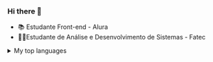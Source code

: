 ### Hi there 👋
<!--

<picture>
 <source media="(prefers-color-scheme: dark)" srcset="YOUR-DARKMODE-IMAGE">
 <source media="(prefers-color-scheme: light)" srcset="YOUR-LIGHTMODE-IMAGE">
 <img alt="YOUR-ALT-TEXT" src="YOUR-DEFAULT-IMAGE">
</picture>
-->

- 📚 Estudante Front-end - Alura
- 👩‍💻Estudante de Análise e Desenvolvimento de Sistemas - Fatec

<details>
<summary>My top languages</summary>

| Rank | Languages |
|-----:|-----------|
|     1| Javascript|
|     2| HTML    |
|     3| CSS       |

</details>

<!--
**lanmeb/lanmeb** is a ✨ _special_ ✨ repository because its `README.md` (this file) appears on your GitHub profile.

Here are some ideas to get you started:

- 🔭 I’m currently working on ...
- 🌱 I’m currently learning ...
- 👯 I’m looking to collaborate on ...
- 🤔 I’m looking for help with ...
- 💬 Ask me about ...
- 📫 How to reach me: ...
- 😄 Pronouns: ...
- ⚡ Fun fact: ...
-->

